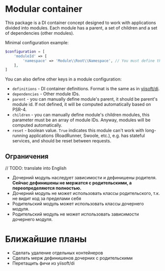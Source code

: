# Modular container

This package is a DI container concept designed to work with applications divided into modules. Each module has 
a parent, a set of children and a set of dependencies (other modules).

Minimal configuration example:

```php
$configuration = [
    'moduleId' => [
        'namespace' => 'Module\\Root\\Namespace', // You must define the root namespace for the module.
    ],
]
```

You can also define other keys in a module configuration:
- `definitions` - DI container definitions. Format is the same as in [yiisoft/di](http://github.com/yiisoft/di).
- `dependencies` - Other module IDs.
- `parent` - you can manually define module's parent, it should be parent's module id. If not defined, it will be computed automatically based on PSR-4.
- `children` - you can manually define module's children modules, this parameter must be an array of module IDs. Anyway, modules will be computed automatically.
- `reset` - boolean value. `True` indicates this module can't work with long-running applications
(RoadRunner, Swoole, etc.), e.g. has stateful services, and should be reset between requests.

## Ограничения

// TODO: translate into English

- Дочерний модуль наследует зависимости и дефинишены родителя.
**Сейчас дефинишены не мержатся с родительскими, а переопределяются полностью.**
- Дочерний модуль не может использовать классы родительского, т.к. не видит код за пределами себя
- Родительский модуль может использовать классы дочернего модуля.
- Родительский модуль не может использовать зависимости дочернего модуля.

# Ближайшие планы
- Сделать удаление отдельных контейнеров
- Сделать мерж дефинишенов дочерних с родительскими
- Перетащить фичи из yiisoft/di
